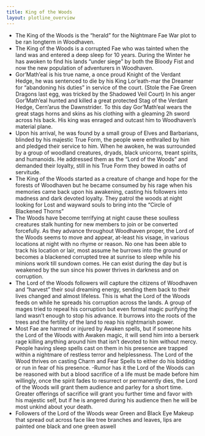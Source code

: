 ```yaml
---
title: King of the Woods
layout: plotline_overview
---
```


- The King of the Woods is the “herald” for the Nightmare Fae War plot to be ran longterm in Woodhaven.
- The King of the Woods is a corrupted Fae who was tainted when the land was and entered a deep sleep for 10 years. During the Winter he has awoken to find his lands “under siege” by both the Bloody Fist and now the new population of adventurers in Woodhaven. 
- Gor’Math’eal is his true name, a once proud Knight of the Verdant Hedge, he was sentenced to die by his King Lor’eath-mar the Dreamer for “abandoning his duties” in service of the court. (Stole the Fae Green Dragons last egg, was tricked by the Shadowed Veil Court) In his anger Gor’Math’eal hunted and killed a great protected Stag of the Verdant Hedge, Cern’arus the Dawnstrider. To this day Gor’Math’eal wears the great stags horns and skins as his clothing with a gleaming 2h sword across his back. His king was enraged and outcast him to Woodhaven’s material plane.
- Upon his arrival, he was found by a small group of Elves and Barbarians, blinded by his majestic True Form, the people were enthralled by him and pledged their service to him. When he awoken, he was surrounded by a group of woodland creatures, dryads, black unicorns, treant spirits, and humanoids. He addressed them as the “Lord of the Woods” and demanded their loyalty, still in his True Form they bowed in oaths of servitude.
- The King of the Woods started as a creature of change and hope for the forests of Woodhaven but he became consumed by his rage when his memories came back upon his awakening, casting his followers into madness and dark devoted loyalty. They patrol the woods at night looking for Lost and wayward souls to bring into the “Circle of Blackened Thorns”
- The Woods have become terrifying at night cause these soulless creatures stalk hunting for 
new members to join or be converted forcefully. As they advance throughout Woodhaven proper, the Lord of the Woods seems to move and appear, at-least his visage, in various locations at night with no rhyme or reason. No one has been able to track his location or lair, most assume he burrows into the ground or becomes a blackened corrupted tree at sunrise to sleep while his minions work till sundown comes. He can exist during the day but is weakened by the sun since his power thrives in darkness and on corruption.
- The Lord of the Woods followers will capture the citizens of Woodhaven and “harvest” their soul dreaming energy, sending them back to their lives changed and almost lifeless. This is what the Lord of the Woods feeds on while he spreads his corruption across the lands. A group of mages tried to repeal his corruption but even formal magic purifying the land wasn’t enough to stop his advance. It burrows into the roots of the trees and the fertility of the land to reap his nightmarish power. 
- Most Fae are harmed or injured by Awaken spells, but if someone hits the Lord of the Woods with Awaken magic, it will send him into a berserk rage killing anything around him that isn’t devoted to him without mercy. People having sleep spells cast on them in his presence are trapped within a nightmare of restless terror and helplessness. The Lord of the Wood thrives on casting Charm and Fear Spells to either do his bidding or run in fear of his presence.
-Rumor has it the Lord of the Woods can be reasoned with but a blood sacrifice of a life must be made before him willingly, once the spirit fades to resurrect or permanently dies, the Lord of the Woods will grant them audience and parley for a short time. Greater offerings of sacrifice will grant you further time and favor with his majestic self, but if he is angered during his audience then he will be most unkind about your death.
- Followers of the Lord of the Woods wear Green and Black Eye Makeup that spread out across face like tree branches and leaves, lips are painted one black and one green aswell

